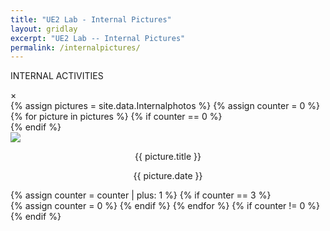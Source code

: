 ```yaml
---
title: "UE2 Lab - Internal Pictures"
layout: gridlay
excerpt: "UE2 Lab -- Internal Pictures"
permalink: /internalpictures/
---
```


<p class="title-center">INTERNAL ACTIVITIES</p>

<div class="modal">
  <span class="close">&times;</span>
  <img class="modal-content">
</div>

<div class="custom-container-activities">
{% assign pictures = site.data.Internalphotos %}
{% assign counter = 0 %}
{% for picture in pictures %}
{% if counter == 0 %}
<div class="student-row">
{% endif %}
<div class="student-col">
  <div class="activity-image" style="position: relative; margin: 0px; padding: 0px;">
  <img src="{{ site.url }}{{ site.baseurl }}/images/activities/{{ picture.image }}" class="activity-image-size">
  <div class="photos-info">
  <p style="text-align: center;">{{ picture.title }}</p>
  <p style="text-align: center;">{{ picture.date }}</p>
  </div>
  </div>
</div>
{% assign counter = counter | plus: 1 %}
{% if counter == 3 %}
</div>
{% assign counter = 0 %}
{% endif %}
{% endfor %}
{% if counter != 0 %}
</div>
{% endif %}
</div>
<style>
  .student-image {
    cursor: pointer;
  }
</style>

<script>
  document.addEventListener('DOMContentLoaded', function() {
    var studentImages = document.getElementsByClassName('activity-image');
    for (var i = 0; i < studentImages.length; i++) {
      studentImages[i].addEventListener('mouseover', function() {
        this.style.opacity = '0.8';
        this.getElementsByClassName('photos-info')[0].style.display = 'block';
        this.style.transition = 'transform 0.3s ease-in-out';
      });
      studentImages[i].addEventListener('mouseout', function() {
        this.style.opacity = '1.0';
        this.getElementsByClassName('photos-info')[0].style.display = 'none';
        this.style.transition = 'transform 0.3s ease-in-out';
      });
    }
  });
  // Get the modal
  var modal = document.querySelector(".modal");

  // Get the image and insert it inside the modal - use its "alt" text as a caption
  var images = document.querySelectorAll(".activity-image-size");
  var modalImg = document.querySelector(".modal-content");
  var imageContainers = document.querySelectorAll(".activity-image");

  for (var i = 0; i < imageContainers.length; i++) {
    imageContainers[i].addEventListener("click", function () {
      modal.style.display = "block";
      modalImg.src = this.querySelector(".activity-image-size").src;

      // Disable scrolling while the modal is open
      document.body.style.overflow = "hidden";
    });
  }

  // Get the <span> element that closes the modal
  var closeBtn = document.querySelector(".close");

  // When the user clicks on <span> (x) or the modal, close the modal
  closeBtn.addEventListener("click", closeModal);
  modal.addEventListener("click", closeModal);

  function closeModal() {
    modal.style.display = "none";

    // Enable scrolling again after the modal is closed
    document.body.style.overflow = "auto";
  }

</script>


